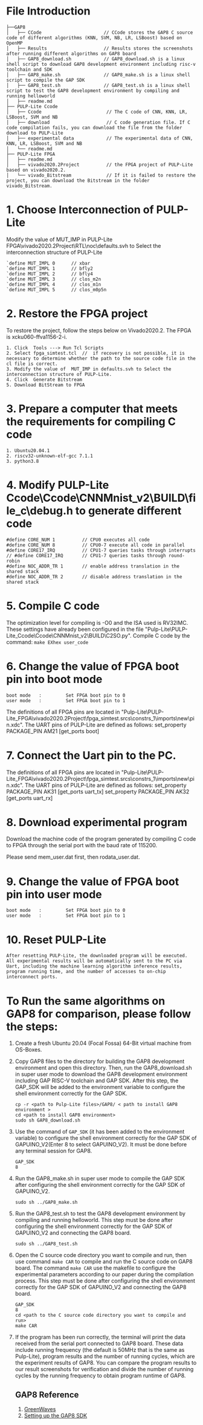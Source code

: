# File Introduction
    ├──GAP8
    │   ├── CCode                       // CCode stores the GAP8 C source code of different algorithms (KNN, SVM, NB, LR, LSBoost) based on OpenMP
    │   ├── Results                     // Results stores the screenshots after running different algorithms on GAP8 board
    │   ├── GAP8_download.sh            // GAP8_download.sh is a linux shell script to download GAP8 development environment including risc-v toolchain and SDK
    │   ├── GAP8_make.sh                // GAP8_make.sh is a linux shell script to compile the GAP SDK
    │   ├── GAP8_test.sh                // GAP8_test.sh is a linux shell script to test the GAP8 development environment by compiling and running helloworld
    │   ├── readme.md
    ├── PULP-Lite Ccode
    │   ├── Ccode                        // The C code of CNN, KNN, LR, LSBoost, SVM and NB
    │   ├── download                     // C code generation file. If C code compilation fails, you can download the file from the folder download to PULP-Lite
    │   ├── experimental data            // The experimental data of CNN, KNN, LR, LSBoost, SVM and NB
    │   └── readme.md
    ├── PULP-Lite FPGA
    │   ├── readme.md 
    │   ├── vivado2020.2Project          // the FPGA project of PULP-Lite based on vivado2020.2.
    │   └── vivado_Bitstream             // If it is failed to restore the project, you can download the Bitstream in the folder vivado_Bitstream.


# 1. Choose Interconnection of PULP-Lite

Modify the value of  MUT_IMP in PULP-Lite FPGA\vivado2020.2Project\RTL\noc\defaults.svh to Select the interconnection structure of PULP-Lite 

    `define MUT_IMPL 0      // xbar
    `define MUT_IMPL 1      // bfly2
    `define MUT_IMPL 2      // bfly4
    `define MUT_IMPL 3      // clos_m2n
    `define MUT_IMPL 4      // clos_m1n
    `define MUT_IMPL 5      // clos_m0p5n

# 2. Restore the FPGA project
To restore the project, follow the steps below on Vivado2020.2.
The FPGA is xcku060-ffva1156-2-i.
   
    1. Click  Tools ---> Run Tcl Scripts
    2. Select fpga_simtest.tcl  //  if recovery is not possible, it is necessary to determine whether the path to the source code file in the cl file is correct.
    3. Modify the value of  MUT_IMP in defaults.svh to Select the interconnection structure of PULP-Lite. 
    4. Click  Generate Bitstream
    5. Download BitStream to FPGA

# 3. Prepare a computer that meets the requirements for compiling C code
    1. Ubuntu20.04.1
    2. riscv32-unknown-elf-gcc 7.1.1
    3. python3.8

# 4. Modify PULP-Lite Ccode\Ccode\CNNMnist_v2\BUILD\file_c\debug.h to generate different code

    #define CORE_NUM 1          // CPU0 executes all code
    #define CORE_NUM 8          // CPU0-7 execute all code in parallel
    #define CORE17_IRQ          // CPU1-7 queries tasks through interrupts
    // #define CORE17_IRQ       // CPU1-7 queries tasks through round-robin
    #define NOC_ADDR_TR 1       // enable address translation in the shared stack
    #define NOC_ADDR_TR 2       // disable address translation in the shared stack


# 5. Compile C code 
The optimization level for compiling is -O0 and the ISA used is RV32IMC. These settings have already been configured in the file "Pulp-Lite\PULP-Lite_Ccode\Ccode\CNNMnist_v2\BUILD\C2SO.py".
Compile C code by the command: 
    ```
    make EXhex user_code
    ```

# 6. Change the value of FPGA boot pin into boot mode
    boot mode   :         Set FPGA boot pin to 0
    user mode   :         Set FPGA boot pin to 1
The definitions of all FPGA pins are located in "Pulp-Lite\PULP-Lite_FPGA\vivado2020.2Project\fpga_simtest.srcs\constrs_1\imports\new\pin.xdc". The UART pins of PULP-Lite are defined as follows:
set_property PACKAGE_PIN AM21 [get_ports boot]
# 7. Connect the Uart pin to the PC. 
The definitions of all FPGA pins are located in "Pulp-Lite\PULP-Lite_FPGA\vivado2020.2Project\fpga_simtest.srcs\constrs_1\imports\new\pin.xdc". The UART pins of PULP-Lite are defined as follows:
    set_property PACKAGE_PIN AK31 [get_ports uart_tx]
    set_property PACKAGE_PIN AK32 [get_ports uart_rx]

# 8. Download experimental program 
Download the machine code of the program generated by compiling C code to FPGA through the serial port with the baud rate of 115200. 

Please send mem_user.dat first, then rodata_user.dat.

# 9. Change the value of FPGA boot pin into user mode
    boot mode   :         Set FPGA boot pin to 0
    user mode   :         Set FPGA boot pin to 1

# 10. Reset PULP-Lite
    After resetting PULP-Lite, the downloaded program will be executed. All experimental results will be automatically sent to the PC via Uart, including the machine learning algorithm inference results, program running time, and the number of accesses to on-chip interconnect ports.


# To Run the same algorithms on GAP8 for comparison, please follow the steps:

1. Create a fresh Ubuntu 20.04 (Focal Fossa) 64-Bit virtual machine from OS-Boxes.

2. Copy GAP8 files to the directory for building the GAP8 development environment and open this directory. Then, run the GAP8_download.sh in super user mode to download the GAP8 development environment including GAP RISC-V toolchain and GAP SDK. After this step, the GAP_SDK will be added to the environment variable to configure the shell environment correctly for the GAP SDK.
    ```
    cp -r <path to Pulp-Lite files>/GAP8/ < path to install GAP8 environment >
    cd <path to install GAP8 environment>
    sudo sh GAP8_download.sh 
    ```

3. Use the command of ```GAP_SDK``` (it has been added to the environment variable) to configure the shell environment correctly for the GAP SDK of GAPUINO_V2(Enter 8 to select GAPUINO_V2). It must be done before any terminal session for GAP8.
    ```
    GAP_SDK
    8
    ```

4. Run the GAP8_make.sh in super user mode to compile the GAP SDK after configuring the shell environment correctly for the GAP SDK of GAPUINO_V2.
    ```
    sudo sh ../GAP8_make.sh
    ```

5. Run the GAP8_test.sh to test the GAP8 development environment by compiling and running helloworld. This step must be done after configuring the shell environment correctly for the GAP SDK of GAPUINO_V2 and connecting the GAP8 board.
    ```
    sudo sh ../GAP8_test.sh
    ```

6. Open the C source code directory you want to compile and run, then use command ```make CAR``` to compile and run the C source code on GAP8 board. The command ```make CAR``` use the makefile to configure the experimental parameters according to our paper during the compilation process. This step must be done after configuring the shell environment correctly for the GAP SDK of GAPUINO_V2 and connecting the GAP8 board. 
    ```
    GAP_SDK
    8
    cd <path to the C source code directory you want to compile and run>
    make CAR
    ```

7. If the program has been run correctly, the terminal will print the data received from the serial port connected to GAP8 board. These data include running frequency (the default is 50MHz that is the same as Pulp-Lite), program results and the number of running cycles, which are the experiment results of GAP8. You can compare the program results to our result screenshots for verification and divide the number of running cycles by the running frequency to obtain program runtime of GAP8.
    
    ## GAP8 Reference
    1. [GreenWaves](https://greenwaves-technologies.com/)
    2. [Setting up the GAP8 SDK](https://greenwaves-technologies.com/setting-up-sdk/)
